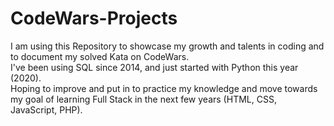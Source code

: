 # CodeWars-Projects

I am using this Repository to showcase my growth and talents in coding and to document my solved Kata on CodeWars.  
I've been using SQL since 2014, and just started with Python this year (2020).  
Hoping to improve and put in to practice my knowledge and move towards my goal of learning Full Stack in the next few years (HTML, CSS, JavaScript, PHP).


